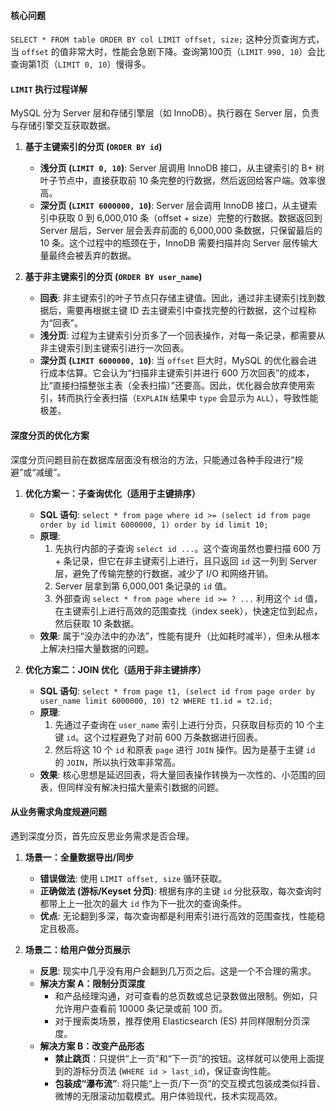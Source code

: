 
#### 核心问题

`SELECT * FROM table ORDER BY col LIMIT offset, size;` 这种分页查询方式，当 `offset` 的值非常大时，性能会急剧下降。查询第100页（`LIMIT 990, 10`）会比查询第1页（`LIMIT 0, 10`）慢得多。

#### `LIMIT` 执行过程详解

MySQL 分为 Server 层和存储引擎层（如 InnoDB）。执行器在 Server 层，负责与存储引擎交互获取数据。

1.  **基于主键索引的分页 (`ORDER BY id`)**
    *   **浅分页 (`LIMIT 0, 10`)**: Server 层调用 InnoDB 接口，从主键索引的 B+ 树叶子节点中，直接获取前 10 条完整的行数据，然后返回给客户端。效率很高。
    *   **深分页 (`LIMIT 6000000, 10`)**: Server 层会调用 InnoDB 接口，从主键索引中获取 0 到 6,000,010 条（offset + size）完整的行数据。数据返回到 Server 层后，Server 层会丢弃前面的 6,000,000 条数据，只保留最后的 10 条。这个过程中的瓶颈在于，InnoDB 需要扫描并向 Server 层传输大量最终会被丢弃的数据。

2.  **基于非主键索引的分页 (`ORDER BY user_name`)**
    *   **回表**: 非主键索引的叶子节点只存储主键值。因此，通过非主键索引找到数据后，需要再根据主键 ID 去主键索引中查找完整的行数据，这个过程称为“回表”。
    *   **浅分页**: 过程为主键索引分页多了一个回表操作，对每一条记录，都需要从非主键索引到主键索引进行一次回表。
    *   **深分页 (`LIMIT 6000000, 10`)**: 当 `offset` 巨大时，MySQL 的优化器会进行成本估算。它会认为“扫描非主键索引并进行 600 万次回表”的成本，比“直接扫描整张主表（全表扫描）”还要高。因此，优化器会放弃使用索引，转而执行全表扫描（`EXPLAIN` 结果中 `type` 会显示为 `ALL`），导致性能极差。

#### 深度分页的优化方案

深度分页问题目前在数据库层面没有根治的方法，只能通过各种手段进行“规避”或“减缓”。

1.  **优化方案一：子查询优化（适用于主键排序）**
    *   **SQL 语句**:
        `select * from page where id >= (select id from page order by id limit 6000000, 1) order by id limit 10;`
    *   **原理**:
        1.  先执行内部的子查询 `select id ...`。这个查询虽然也要扫描 600 万+ 条记录，但它在非主键索引上进行，且只返回 `id` 这一列到 Server 层，避免了传输完整的行数据，减少了 I/O 和网络开销。
        2.  Server 层拿到第 6,000,001 条记录的 `id` 值。
        3.  外部查询 `select * from page where id >= ? ...` 利用这个 `id` 值，在主键索引上进行高效的范围查找（index seek），快速定位到起点，然后获取 10 条数据。
    *   **效果**: 属于“没办法中的办法”，性能有提升（比如耗时减半），但未从根本上解决扫描大量数据的问题。

2.  **优化方案二：JOIN 优化（适用于非主键排序）**
    *   **SQL 语句**:
        `select * from page t1, (select id from page order by user_name limit 6000000, 10) t2 WHERE t1.id = t2.id;`
    *   **原理**:
        1.  先通过子查询在 `user_name` 索引上进行分页，只获取目标页的 10 个主键 `id`。这个过程避免了对前 600 万条数据进行回表。
        2.  然后将这 10 个 `id` 和原表 `page` 进行 `JOIN` 操作。因为是基于主键 `id` 的 `JOIN`，所以执行效率非常高。
    *   **效果**: 核心思想是延迟回表，将大量回表操作转换为一次性的、小范围的回表，但同样没有解决扫描大量索引数据的问题。

#### 从业务需求角度规避问题

遇到深度分页，首先应反思业务需求是否合理。

1.  **场景一：全量数据导出/同步**
    *   **错误做法**: 使用 `LIMIT offset, size` 循环获取。
    *   **正确做法 (游标/Keyset 分页)**: 根据有序的主键 `id` 分批获取，每次查询时都带上上一批次的最大 `id` 作为下一批次的查询条件。
    *   **优点**: 无论翻到多深，每次查询都是利用索引进行高效的范围查找，性能稳定且极高。

2.  **场景二：给用户做分页展示**
    *   **反思**: 现实中几乎没有用户会翻到几万页之后。这是一个不合理的需求。
    *   **解决方案 A：限制分页深度**
        *   和产品经理沟通，对可查看的总页数或总记录数做出限制。例如，只允许用户查看前 10000 条记录或前 100 页。
        *   对于搜索类场景，推荐使用 Elasticsearch (ES) 并同样限制分页深度。
    *   **解决方案 B：改变产品形态**
        *   **禁止跳页**：只提供“上一页”和“下一页”的按钮。这样就可以使用上面提到的游标分页法 (`WHERE id > last_id`)，保证查询性能。
        *   **包装成“瀑布流”**: 将只能“上一页/下一页”的交互模式包装成类似抖音、微博的无限滚动加载模式。用户体验现代，技术实现高效。
